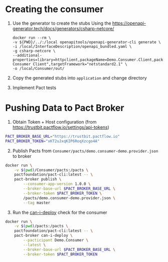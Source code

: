 # Creating the consumer

1. Use the generator to create the stubs
   Using the <https://openapi-generator.tech/docs/generators/csharp-netcore/> 

    ```
    docker run --rm \
    -v ${PWD}/../:/local openapitools/openapi-generator-cli generate \
    -i /local/InterfaceDescription/openapi_bundled.yaml \
    -g csharp-netcore \
    --additional-properties=library=httpclient,packageName=Demo.Consumer.Client,packageTitle="Demo Consumer Client",targetFramework="netstandard2.1" \
    -o /local/Consumer/out/
    ```

2. Copy the generated stubs into `application` and change directory
3. Implement Pact tests

# Pushing Data to Pact Broker

1. Obtain Token + Host configuration (from <https://trustbit.pactflow.io/settings/api-tokens>)
```bash
PACT_BROKER_BASE_URL="https://trustbit.pactflow.io"
PACT_BROKER_TOKEN="xKT2uJxqKIP6RoqXzcgo4A"
```

2. Publish Pacts from `Consumer/pacts/demo.consumer-demo.provider.json` to broker
```bash
docker run \
    -v $(pwd)/Consumer/pacts:/pacts \
    pactfoundation/pact-cli:latest -- \
    pact-broker publish \
        --consumer-app-version 1.0.0 \
        --broker-base-url $PACT_BROKER_BASE_URL \
        --broker-token $PACT_BROKER_TOKEN \
        /pacts/demo.consumer-demo.provider.json \
        --tag master
```

3. Run the [can-i-deploy](https://docs.pact.io/pact_broker/can_i_deploy) check for the consumer
```bash
docker run \
    -v $(pwd)/pacts:/pacts \
    pactfoundation/pact-cli:latest -- \
    pact-broker can-i-deploy \
        --pacticipant Demo.Consumer \
        --latest \
        --broker-base-url $PACT_BROKER_BASE_URL \
        --broker-token $PACT_BROKER_TOKEN
```